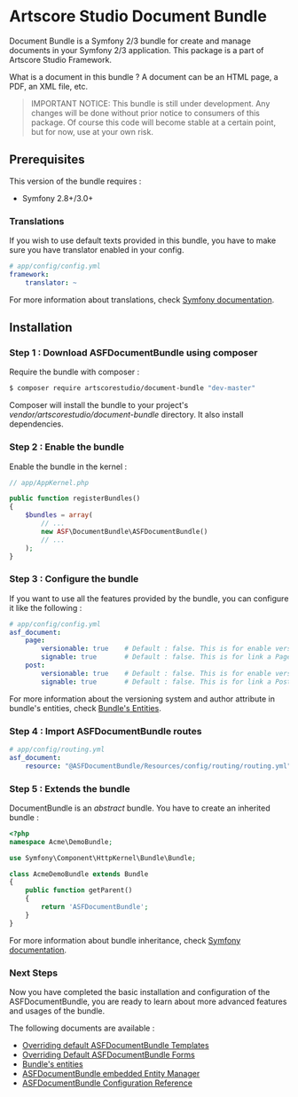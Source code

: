 # Artscore Studio Document Bundle

Document Bundle is a Symfony 2/3 bundle for create and manage documents in your Symfony 2/3 application. This package is a part of Artscore Studio Framework.

What is a document in this bundle ? A document can be an HTML page, a PDF, an XML file, etc.

> IMPORTANT NOTICE: This bundle is still under development. Any changes will be done without prior notice to consumers of this package. Of course this code will become stable at a certain point, but for now, use at your own risk.
 
## Prerequisites

This version of the bundle requires :
* Symfony 2.8+/3.0+

### Translations

If you wish to use default texts provided in this bundle, you have to make sure you have translator enabled in your config.

```yaml
# app/config/config.yml
framework:
    translator: ~
```

For more information about translations, check [Symfony documentation](https://symfony.com/doc/current/book/translation.html).

## Installation

### Step 1 : Download ASFDocumentBundle using composer

Require the bundle with composer :

```bash
$ composer require artscorestudio/document-bundle "dev-master"
```

Composer will install the bundle to your project's *vendor/artscorestudio/document-bundle* directory. It also install dependencies. 

### Step 2 : Enable the bundle

Enable the bundle in the kernel :

```php
// app/AppKernel.php

public function registerBundles()
{
	$bundles = array(
		// ...
		new ASF\DocumentBundle\ASFDocumentBundle()
		// ...
	);
}
```

### Step 3 : Configure the bundle

If you want to use all the features provided by the bundle, you can configure it like the following :

```yaml
# app/config/config.yml
asf_document:
    page:
        versionable: true    # Default : false. This is for enable versioning for Page entities
        signable: true       # Default : false. This is for link a Page to an author
    post:
        versionable: true    # Default : false. This is for enable versioning for Post entities
        signable: true       # Default : false. This is for link a Post to an author
```
For more information about the versioning system and author attribute in bundle's entities, check [Bundle's Entities](entities.md).

### Step 4 : Import ASFDocumentBundle routes

```yaml
# app/config/routing.yml
asf_document:
    resource: "@ASFDocumentBundle/Resources/config/routing/routing.yml"
```

### Step 5 : Extends the bundle

DocumentBundle is an *abstract* bundle. You have to create an inherited bundle :

```php
<?php
namespace Acme\DemoBundle;

use Symfony\Component\HttpKernel\Bundle\Bundle;

class AcmeDemoBundle extends Bundle
{
	public function getParent()
	{
		return 'ASFDocumentBundle';
	}
}
```

For more information about bundle inheritance, check [Symfony documentation](http://symfony.com/doc/current/cookbook/bundles/inheritance.html).

### Next Steps

Now you have completed the basic installation and configuration of the ASFDocumentBundle, you are ready to learn about more advanced features and usages of the bundle.

The following documents are available :
* [Overriding default ASFDocumentBundle Templates](templates.md)
* [Overriding Default ASFDocumentBundle Forms](forms.md)
* [Bundle's entities](entities.md)
* [ASFDocumentBundle embedded Entity Manager](entity-manager.md)
* [ASFDocumentBundle Configuration Reference](configuration.md)